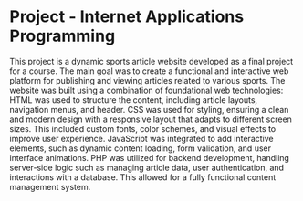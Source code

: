 # Project - Internet Applications Programming
This project is a dynamic sports article website developed as a final project for a course. The main goal was to create a functional and interactive web platform for publishing and viewing articles related to various sports.  The website was built using a combination of foundational web technologies:      HTML was used to structure the content, including article layouts, navigation menus, and header.      CSS was used for styling, ensuring a clean and modern design with a responsive layout that adapts to different screen sizes. This included custom fonts, color schemes, and visual effects to improve user experience.      JavaScript was integrated to add interactive elements, such as dynamic content loading, form validation, and user interface animations.      PHP was utilized for backend development, handling server-side logic such as managing article data, user authentication, and interactions with a database. This allowed for a fully functional content management system.
